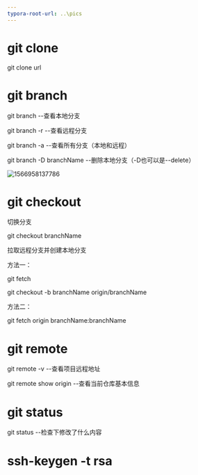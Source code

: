 ```yaml
---
typora-root-url: ..\pics
---
```


#  git clone

git clone url

#  git branch

git branch	--查看本地分支

git branch -r	--查看远程分支

git branch -a	--查看所有分支（本地和远程）

git branch -D branchName	--删除本地分支（-D也可以是--delete）

![1566958137786](/1566958137786.png)

# git checkout

切换分支

git checkout branchName

拉取远程分支并创建本地分支

方法一：

git fetch 

git checkout -b branchName origin/branchName

方法二：

git fetch origin branchName:branchName

# git remote

git remote -v	--查看项目远程地址

git remote show origin	--查看当前仓库基本信息

# git status

git status	--检查下修改了什么内容



# **ssh-keygen -t rsa**
